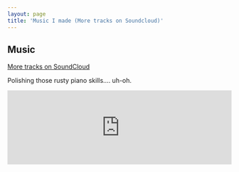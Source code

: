 ```yaml
---
layout: page
title: 'Music I made (More tracks on Soundcloud)'
---
```



## Music

[More tracks on SoundCloud](https://soundcloud.com/user-389425808/tracks)

Polishing those rusty piano skills.... uh-oh.

<iframe width="100%" height="166" scrolling="no" frameborder="no" allow="autoplay" src="https://w.soundcloud.com/player/?url=https%3A//api.soundcloud.com/tracks/916615846&color=%23ff5500&auto_play=true&hide_related=false&show_comments=true&show_user=true&show_reposts=false&show_teaser=true"></iframe>
